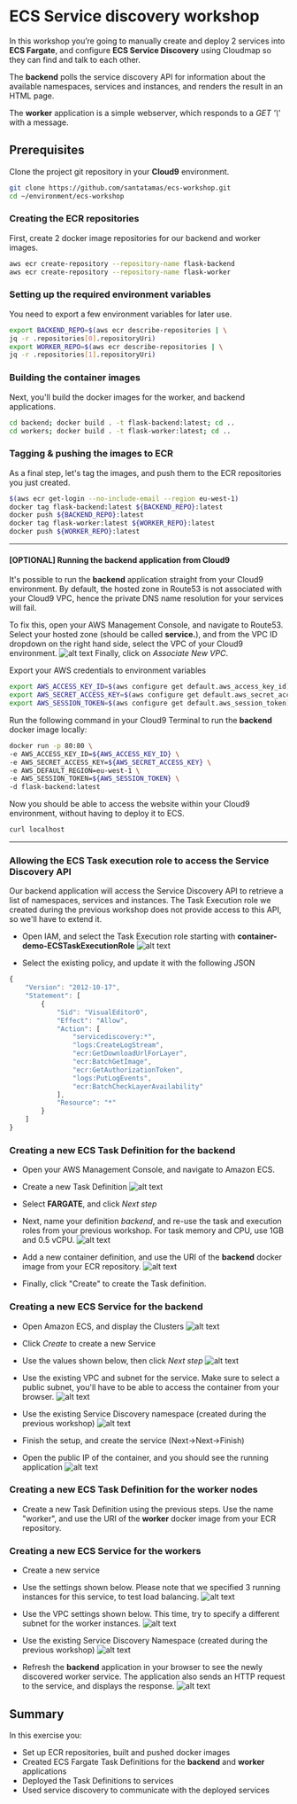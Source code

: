 # ECS Service discovery workshop
In this workshop you’re going to manually create and deploy 2 services into **ECS Fargate**, and configure **ECS Service Discovery** using Cloudmap so they can find and talk to each other.

The **backend** polls the service discovery API for information about the available namespaces, services and instances, and renders the result in an HTML page.

The **worker** application is a simple webserver, which responds to a _GET '\\'_ with a message.

## Prerequisites
Clone the project git repository in your **Cloud9** environment.
```bash
git clone https://github.com/santatamas/ecs-workshop.git
cd ~/environment/ecs-workshop
```

### Creating the ECR repositories
First, create 2 docker image repositories for our backend and worker images.
```bash
aws ecr create-repository --repository-name flask-backend
aws ecr create-repository --repository-name flask-worker
```

### Setting up the required environment variables
You need to export a few environment variables for later use.
```bash
export BACKEND_REPO=$(aws ecr describe-repositories | \
jq -r .repositories[0].repositoryUri)
export WORKER_REPO=$(aws ecr describe-repositories | \
jq -r .repositories[1].repositoryUri)
```

### Building the container images
Next, you'll build the docker images for the worker, and backend applications.
```bash
cd backend; docker build . -t flask-backend:latest; cd ..
cd workers; docker build . -t flask-worker:latest; cd ..
```

### Tagging & pushing the images to ECR
As a final step, let's tag the images, and push them to the ECR repositories you just created.
```bash
$(aws ecr get-login --no-include-email --region eu-west-1)
docker tag flask-backend:latest ${BACKEND_REPO}:latest
docker push ${BACKEND_REPO}:latest
docker tag flask-worker:latest ${WORKER_REPO}:latest
docker push ${WORKER_REPO}:latest
```
---
#### [OPTIONAL] Running the backend application from Cloud9
It's possible to run the **backend** application straight from your Cloud9 environment. By default, the hosted zone in Route53 is not associated with your Cloud9 VPC, hence the private DNS name resolution for your services will fail.

To fix this, open your AWS Management Console, and navigate to Route53.
Select your hosted zone (should be called **service.**), and from the VPC ID dropdown on the right hand side, select the VPC of your Cloud9 environment.
![alt text](http://127.0.0.1:8080/img_1.png "Route53 settings")
Finally, click on _Associate New VPC_.

Export your AWS credentials to environment variables
```bash
export AWS_ACCESS_KEY_ID=$(aws configure get default.aws_access_key_id)
export AWS_SECRET_ACCESS_KEY=$(aws configure get default.aws_secret_access_key)
export AWS_SESSION_TOKEN=$(aws configure get default.aws_session_token)
```

Run the following command in your Cloud9 Terminal to run the **backend** docker image locally:
```bash
docker run -p 80:80 \
-e AWS_ACCESS_KEY_ID=${AWS_ACCESS_KEY_ID} \
-e AWS_SECRET_ACCESS_KEY=${AWS_SECRET_ACCESS_KEY} \
-e AWS_DEFAULT_REGION=eu-west-1 \
-e AWS_SESSION_TOKEN=${AWS_SESSION_TOKEN} \
-d flask-backend:latest
```
Now you should be able to access the website within your Cloud9 environment, without having to deploy it to ECS.
```bash
curl localhost
```
---

### Allowing the ECS Task execution role to access the Service Discovery API
Our backend application will access the Service Discovery API to retrieve a list of namespaces, services and instances. The Task Execution role we created during the previous workshop does not provide access to this API, so we'll have to extend it.

- Open IAM, and select the Task Execution role starting with **container-demo-ECSTaskExecutionRole**
![alt text](http://127.0.0.1:8080/img_9.png "Configure container parameters")

- Select the existing policy, and update it with the following JSON
```javascript
{
    "Version": "2012-10-17",
    "Statement": [
        {
            "Sid": "VisualEditor0",
            "Effect": "Allow",
            "Action": [
                "servicediscovery:*",
                "logs:CreateLogStream",
                "ecr:GetDownloadUrlForLayer",
                "ecr:BatchGetImage",
                "ecr:GetAuthorizationToken",
                "logs:PutLogEvents",
                "ecr:BatchCheckLayerAvailability"
            ],
            "Resource": "*"
        }
    ]
}
```

### Creating a new ECS Task Definition for the backend
- Open your AWS Management Console, and navigate to Amazon ECS.
- Create a new Task Definition
![alt text](http://127.0.0.1:8080/img_2.png "Create new Task Definition")

- Select **FARGATE**, and click _Next step_
- Next, name your definition _backend_, and re-use the task and execution roles from your previous workshop. For task memory and CPU, use 1GB and 0.5 vCPU.
![alt text](http://127.0.0.1:8080/img_3.png "Configure task")

- Add a new container definition, and use the URI of the **backend** docker image from your ECR repository.
![alt text](http://127.0.0.1:8080/img_4.png "Configure container parameters")

- Finally, click "Create" to create the Task definition.

### Creating a new ECS Service for the backend
- Open Amazon ECS, and display the Clusters
![alt text](http://127.0.0.1:8080/img_5.png "Clusters")

- Click _Create_ to create a new Service
- Use the values shown below, then click _Next step_
![alt text](http://127.0.0.1:8080/img_6.png "New Service")

- Use the existing VPC and subnet for the service. Make sure to select a public subnet, you'll have to be able to access the container from your browser.
![alt text](http://127.0.0.1:8080/img_7.png "VPC settings")

- Use the existing Service Discovery namespace (created during the previous workshop)
![alt text](http://127.0.0.1:8080/img_8.png "Service Discovery settings")

- Finish the setup, and create the service (Next->Next->Finish)
- Open the public IP of the container, and you should see the running application
![alt text](http://127.0.0.1:8080/img_10.png "Running backend application")

### Creating a new ECS Task Definition for the worker nodes
- Create a new Task Definition using the previous steps. Use the name "worker", and use the URI of the **worker** docker image from your ECR repository.

### Creating a new ECS Service for the workers
- Create a new service
- Use the settings shown below. Please note that we specified 3 running instances for this service, to test load balancing.
![alt text](http://127.0.0.1:8080/img_11.png "Worker service settings")

- Use the VPC settings shown below. This time, try to specify a different subnet for the worker instances.
![alt text](http://127.0.0.1:8080/img_12.png "Worker service VPC")

- Use the existing Service Discovery Namespace (created during the previous workshop)
![alt text](http://127.0.0.1:8080/img_13.png "Worker Service Discovery")

- Refresh the **backend** application in your browser to see the newly discovered worker service. The application also sends an HTTP request to the service, and displays the response.
![alt text](http://127.0.0.1:8080/img_14.png "Backend application")

## Summary
In this exercise you:
- Set up ECR repositories, built and pushed docker images
- Created ECS Fargate Task Definitions for the **backend** and **worker** applications
- Deployed the Task Definitions to services
- Used service discovery to communicate with the deployed services
